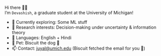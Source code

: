 Hi there 👋🏼  
I’m `Devashish`, a graduate student at the University of Michigan!

- 🌱 Currently exploring: Some ML stuff
- 🧠 Research interests: Decision-making under uncertainty & information theory  
- 💬 Languages: English + Hindi
- 🐶 Pet: Biscuit the dog 🍪  
- 📫 Contact: [juyal@umich.edu](mailto:juyal@umich.edu) (Biscuit fetched the email for you 🐾)  


<!---
juyal-devashish/juyal-devashish is a ✨ special ✨ repository because its `README.md` (this file) appears on your GitHub profile.
You can click the Preview link to take a look at your changes.
--->
